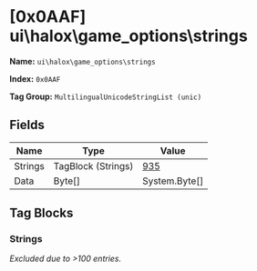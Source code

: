 # [0x0AAF] ui\halox\game_options\strings

**Name:** ```ui\halox\game_options\strings```

**Index:** ```0x0AAF```

**Tag Group:** ```MultilingualUnicodeStringList (unic)```

## Fields

Name	| Type	| Value
---	|---	|---	|
Strings	|TagBlock (Strings)	|[935](#strings)
Data	|Byte[]	|System.Byte[]


## Tag Blocks

### Strings

*Excluded due to >100 entries.*